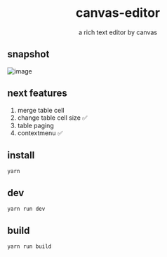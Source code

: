 <h1 align="center">canvas-editor</h1>

<p align="center"> a rich text editor by canvas</p>

## snapshot

![image](https://github.com/Hufe921/canvas-editor/blob/main/src/assets/snapshots/main_v0.5.1.png)

## next features

1. merge table cell
2. change table cell size ✅
3. table paging
4. contextmenu ✅

## install

`yarn`

## dev

`yarn run dev`

## build

`yarn run build`
